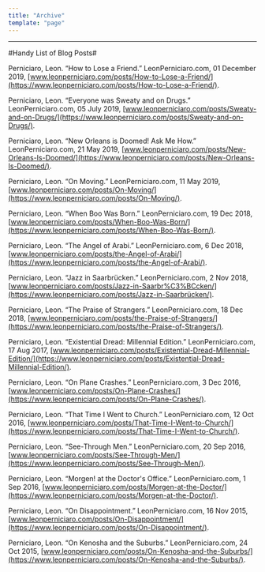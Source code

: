 ```yaml
---
title: "Archive"
template: "page"
---
```

<hr>

#Handy List of Blog Posts#

Perniciaro, Leon. “How to Lose a Friend.” LeonPerniciaro.com, 01 December 2019, [www.leonperniciaro.com/posts/How-to-Lose-a-Friend/](https://www.leonperniciaro.com/posts/How-to-Lose-a-Friend/).

Perniciaro, Leon. “Everyone was Sweaty and on Drugs.” LeonPerniciaro.com, 05 July 2019, [www.leonperniciaro.com/posts/Sweaty-and-on-Drugs/](https://www.leonperniciaro.com/posts/Sweaty-and-on-Drugs/).

Perniciaro, Leon. “New Orleans is Doomed! Ask Me How.” LeonPerniciaro.com, 21 May 2019, [www.leonperniciaro.com/posts/New-Orleans-Is-Doomed/](https://www.leonperniciaro.com/posts/New-Orleans-Is-Doomed/).

Perniciaro, Leon. “On Moving.” LeonPerniciaro.com, 11 May 2019, [www.leonperniciaro.com/posts/On-Moving/](https://www.leonperniciaro.com/posts/On-Moving/).

Perniciaro, Leon. “When Boo Was Born.” LeonPerniciaro.com, 19 Dec 2018, [www.leonperniciaro.com/posts/When-Boo-Was-Born/](https://www.leonperniciaro.com/posts/When-Boo-Was-Born/).

Perniciaro, Leon. “The Angel of Arabi.” LeonPerniciaro.com, 6 Dec 2018, [www.leonperniciaro.com/posts/the-Angel-of-Arabi/](https://www.leonperniciaro.com/posts/the-Angel-of-Arabi/).

Perniciaro, Leon. “Jazz in Saarbrücken.” LeonPerniciaro.com, 2 Nov 2018, [www.leonperniciaro.com/posts/Jazz-in-Saarbr%C3%BCcken/](https://www.leonperniciaro.com/posts/Jazz-in-Saarbrücken/).

Perniciaro, Leon. “The Praise of Strangers.” LeonPerniciaro.com, 18 Dec 2018, [www.leonperniciaro.com/posts/the-Praise-of-Strangers/](https://www.leonperniciaro.com/posts/the-Praise-of-Strangers/).

Perniciaro, Leon. “Existential Dread: Millennial Edition.” LeonPerniciaro.com, 17 Aug 2017, [www.leonperniciaro.com/posts/Existential-Dread-Millennial-Edition/](https://www.leonperniciaro.com/posts/Existential-Dread-Millennial-Edition/).

Perniciaro, Leon. “On Plane Crashes.” LeonPerniciaro.com, 3 Dec 2016, [www.leonperniciaro.com/posts/On-Plane-Crashes/](https://www.leonperniciaro.com/posts/On-Plane-Crashes/).

Perniciaro, Leon. “That Time I Went to Church.” LeonPerniciaro.com, 12 Oct 2016, [www.leonperniciaro.com/posts/That-Time-I-Went-to-Church/](https://www.leonperniciaro.com/posts/That-Time-I-Went-to-Church/).

Perniciaro, Leon. “See-Through Men.” LeonPerniciaro.com, 20 Sep 2016, [www.leonperniciaro.com/posts/See-Through-Men/](https://www.leonperniciaro.com/posts/See-Through-Men/).

Perniciaro, Leon. “Morgen! at the Doctor's Office.” LeonPerniciaro.com, 1 Sep 2016, [www.leonperniciaro.com/posts/Morgen-at-the-Doctor/](https://www.leonperniciaro.com/posts/Morgen-at-the-Doctor/).

Perniciaro, Leon. “On Disappointment.” LeonPerniciaro.com, 16 Nov 2015, [www.leonperniciaro.com/posts/On-Disappointment/](https://www.leonperniciaro.com/posts/On-Disappointment/).

Perniciaro, Leon. “On Kenosha and the Suburbs.” LeonPerniciaro.com, 24 Oct 2015, [www.leonperniciaro.com/posts/On-Kenosha-and-the-Suburbs/](https://www.leonperniciaro.com/posts/On-Kenosha-and-the-Suburbs/).